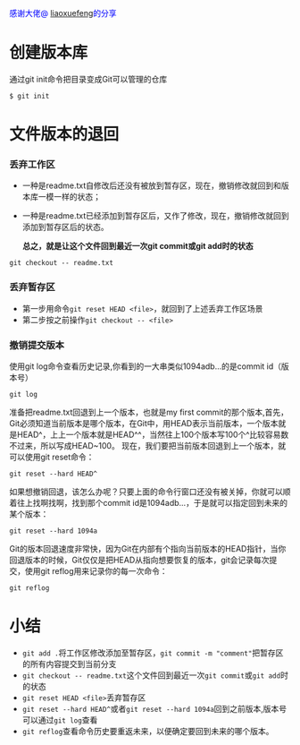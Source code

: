 <font color=blue>感谢大佬@ [liaoxuefeng](https://www.liaoxuefeng.com/)的分享</font>

# 创建版本库
通过git init命令把目录变成Git可以管理的仓库

```
$ git init
```

# 文件版本的退回

### 丢弃工作区
* 一种是readme.txt自修改后还没有被放到暂存区，现在，撤销修改就回到和版本库一模一样的状态；
* 一种是readme.txt已经添加到暂存区后，又作了修改，现在，撤销修改就回到添加到暂存区后的状态。

	**总之，就是让这个文件回到最近一次git commit或git add时的状态**
```
git checkout -- readme.txt
```
### 丢弃暂存区
* 第一步用命令```git reset HEAD <file>```，就回到了上述丢弃工作区场景
* 第二步按之前操作```git checkout -- <file>```
### 撤销提交版本
使用git log命令查看历史记录,你看到的一大串类似1094adb...的是commit id（版本号）
```
git log
```
准备把readme.txt回退到上一个版本，也就是my first commit的那个版本,首先，Git必须知道当前版本是哪个版本，在Git中，用HEAD表示当前版本，一个版本就是HEAD^，上上一个版本就是HEAD^^，当然往上100个版本写100个^比较容易数不过来，所以写成HEAD~100。
现在，我们要把当前版本回退到上一个版本，就可以使用git reset命令：
```
git reset --hard HEAD^
```
如果想撤销回退，该怎么办呢？只要上面的命令行窗口还没有被关掉，你就可以顺着往上找啊找啊，找到那个commit id是1094adb...，于是就可以指定回到未来的某个版本：
```
git reset --hard 1094a
```
Git的版本回退速度非常快，因为Git在内部有个指向当前版本的HEAD指针，当你回退版本的时候，Git仅仅是把HEAD从指向想要恢复的版本，git会记录每次提交，使用git reflog用来记录你的每一次命令：
```
git reflog
```
# 小结
* ```git add .```将工作区修改添加至暂存区，```git commit -m "comment"```把暂存区的所有内容提交到当前分支
* ```git checkout -- readme.txt```这个文件回到最近一次```git commit```或```git add```时的状态
* ```git reset HEAD <file>```丢弃暂存区
* ```git reset --hard HEAD^```或者```git reset --hard 1094a```回到之前版本,版本号可以通过```git log```查看
* ```git reflog```查看命令历史要重返未来，以便确定要回到未来的哪个版本。 